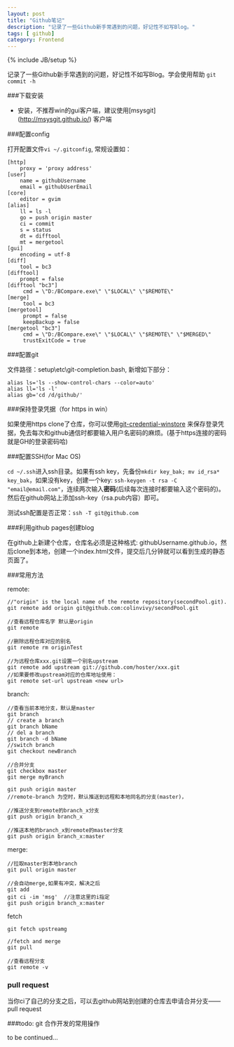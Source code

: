 ```yaml
---
layout: post
title: "Github笔记"
description: "记录了一些Github新手常遇到的问题，好记性不如写Blog。"
tags: [ github]
category: Frontend
---
```

{% include JB/setup %}

记录了一些Github新手常遇到的问题，好记性不如写Blog。学会使用帮助 `git commit -h`

###下载安装

- 安装，不推荐win的gui客户端，建议使用[msysgit] (http://msysgit.github.io/) 客户端

###配置config

打开配置文件`vi ~/.gitconfig`, 常规设置如：

    [http]
        proxy = 'proxy address'
    [user]
        name = githubUsername
        email = githubUserEmail
    [core]
        editor = gvim
    [alias]
        ll = ls -l
        go = push origin master
        ci = commit
        s = status
        dt = difftool
        mt = mergetool
    [gui]
        encoding = utf-8
    [diff]
        tool = bc3
    [difftool]
        prompt = false
    [difftool "bc3"]
         cmd = \"D:/BCompare.exe\" \"$LOCAL\" \"$REMOTE\"
    [merge]
         tool = bc3
    [mergetool]
         prompt = false
         keepBackup = false
    [mergetool "bc3"]
         cmd = \"D:/BCompare.exe\" \"$LOCAL\" \"$REMOTE\" \"$MERGED\"
         trustExitCode = true

###配置git

文件路径：setup\etc\git-completion.bash, 新增如下部分：

    alias ls='ls --show-control-chars --color=auto'
    alias ll='ls -l'
    alias gb='cd /d/github/'

###保持登录凭据（for https in win）

如果使用https clone了仓库，你可以使用[git-credential-winstore](https://gitcredentialstore.codeplex.com/ 'view it') 来保存登录凭据，免去每次和github通信时都要输入用户名密码的麻烦。(基于https连接的密码就是GH的登录密码哈)

###配置SSH(for Mac OS)

`cd ~/.ssh`进入ssh目录。如果有ssh key，先备份`mkdir key_bak; mv id_rsa* key_bak`，如果没有key，创建一个key: `ssh-keygen -t rsa -C "email@email.com"`，连续两次输入**密码**(后续每次连接时都要输入这个密码的)。然后在github网站上添加ssh-key（rsa.pub内容）即可。

测试ssh配置是否正常：`ssh -T git@github.com`

###利用github pages创建blog

在github上新建个仓库，仓库名必须是这种格式: githubUsername.github.io，然后clone到本地，创建一个index.html文件，提交后几分钟就可以看到生成的静态页面了。

###常用方法

remote:

    //"origin" is the local name of the remote repository(secondPool.git).
    git remote add origin git@github.com:colinvivy/secondPool.git  

    //查看远程仓库名字 默认是origin
    git remote 

    //删除远程仓库对应的别名
    git remote rm originTest

    //为远程仓库xxx.git设置一个别名upstream
    git remote add upstream git://github.com/hoster/xxx.git
    //如果要修改upstream对应的仓库地址使用：
    git remote set-url upstream <new url>

branch:

    //查看当前本地分支，默认是master
    git branch
    // create a branch
    git branch bName
    // del a branch
    git branch -d bName
    //switch branch
    git checkout newBranch

    //合并分支
    git checkbox master
    git merge myBranch

    git push origin master
    //remote-branch 为空时，默认推送到远程和本地同名的分支(master)，

    //推送分支到remote的branch_x分支
    git push origin branch_x

    //推送本地的branch_x到remote的master分支
    git push origin branch_x:master

merge: 

    //拉取master到本地branch
    git pull origin master

    //会自动merge,如果有冲突，解决之后
    git add 
    git ci -im 'msg'  //注意这里的i指定
    git push origin branch_x:master


fetch

    git fetch upstreamg

    //fetch and merge
    git pull

    //查看远程分支
    git remote -v 

### pull request

当你ci了自己的分支之后，可以去github网站到创建的仓库去申请合并分支——pull request

###todo: git 合作开发的常用操作

to be continued...
